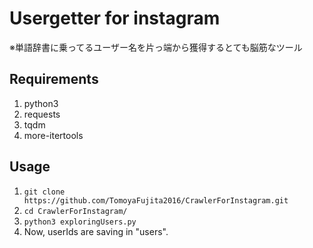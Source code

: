# Usergetter for instagram
※単語辞書に乗ってるユーザー名を片っ端から獲得するとても脳筋なツール
## Requirements
1. python3
2. requests
3. tqdm
4. more-itertools

## Usage
1. `git clone https://github.com/TomoyaFujita2016/CrawlerForInstagram.git`
2. `cd CrawlerForInstagram/`
3. `python3 exploringUsers.py`
4. Now, userIds are saving in "users".
